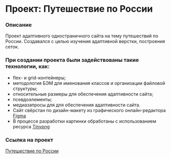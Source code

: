 # Проект: Путешествие по России

### Описание

Проект адаптивного одностраничного сайта на тему путешествий по России. Создавался с целью изучения адаптивной верстки, построения сеток.

### При создании проекта были задействованы такие технологии, как:
* flex- и grid-контейнеры;
* методология БЭМ для именования классов и организации файловой структуры;
* относительные размеры для обеспечения адаптивности сайта;
* псевдоэлементы;
* медиазапросы для для обеспечения адаптивности сайта.
* Сайт свёрстан по дизайн-макету из графического онлайн-редактора [Figma](https://www.figma.com/file/5S2WSbEFL6awjVWJ0NWL8Q/Sprint-3_-Russia-_-desktop-mobile?node-id=28503%3A0)
* В процессе разработки картинки обработаны с использованием ресурса [Tinypng](https://tinypng.com/)

### Ссылка на проект
 
[Путешествие по России](https://github.com/FaizovaElmira/russian-travel.git)


